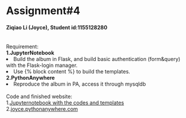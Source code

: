# Assignment#4
<h4> Ziqiao Li (Joyce), Student id:1155128280</h4>
<br>Requirement:
<br><b>1.JupyterNotebook </b>
<br><li>Build the album in Flask, and build basic authentication (form&query) with the Flask-login manager.
<br><li>Use {% block content %} to build the templates.
<br><b>2.PythonAnywhere </b>
<br><li>Reproduce the album in PA, access it through mysqldb
<br><br>Code and finished website:
<br>1.<a href="https://github.com/Joyce630/com5940/tree/master/assignment%234/test%20basic%20auth" target="_blank">Jupyternotebook with the codes and templates</a>
<br>2.<a href="http://joyce.pythonanywhere.com/" target="_blank">joyce.pythonanywhere.com</a>


